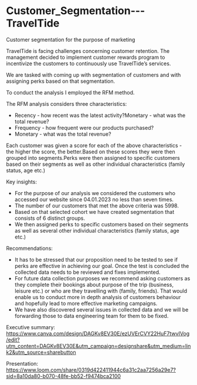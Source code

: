 # Customer_Segmentation---TravelTide
Customer segmentation for the purpose of marketing

TravelTide is facing challenges concerning customer retention. The management decided to implement customer rewards program to incentivize the customers to continuously use TravelTide’s services.

We are tasked with coming up with segmentation of customers and with assigning perks based on that segmentation.

To conduct the analysis I employed the RFM method.

The RFM analysis considers three characteristics:

- Recency - how recent was the latest activity?Monetary - what was the total revenue?
- Frequency - how frequent were our products purchased?
- Monetary - what was the total revenue?

Each customer was given a score for each of the above characteristics - the higher the score, the better.Based on these scores they were then grouped into segments.Perks were then assigned to specific customers based on their segments as well as other individual characteristics (family status, age etc.)

Key insights:

- For the purpose of our analysis we considered the customers who accessed our website since 04.01.2023 no less than seven times.
- The number of our customers that met the above criteria was 5998.
- Based on that selected cohort we have created segmentation that consists of 6 distinct groups.
- We then assigned perks to specific customers based on their segments as well as several other individual characteristics (family status, age etc.)

Recommendations:

- It has to be stressed that our proposition need to be tested to see if perks are effective in achieving our goal. Once the test is concluded the collected data needs to be reviewed and fixes implemented.
- For future data collection purposes we recommend asking customers as they complete their bookings about purpose of the trip (business, leisure etc.) or who are they travelling with (family, friends). That would enable us to conduct more in depth analysis of customers behaviour and hopefully lead to more effective marketing campaigns.
- We have also discovered several issues in collected data and we will be forwarding those to data engineering team for them to be fixed.

Executive summary: https://www.canva.com/design/DAGKv8EV30E/ezUVErCVY22HuF7twvIVog/edit?utm_content=DAGKv8EV30E&utm_campaign=designshare&utm_medium=link2&utm_source=sharebutton

Presentation: https://www.loom.com/share/0319d422411944c6a31c2aa7256a29e7?sid=8a10da80-b070-48fe-bb52-f9474bca2100

